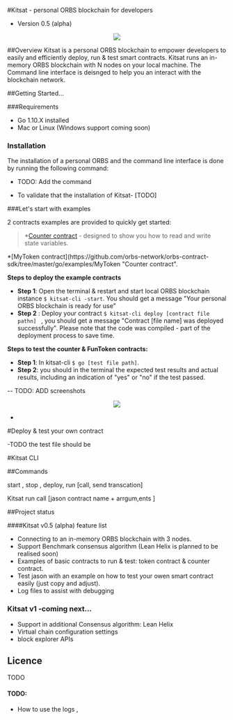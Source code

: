#Kitsat - personal ORBS blockchain for developers

- Version  0.5 (alpha)

<p align="center">
  <img src="tbd?raw=true")
</p>

##Overview
Kitsat is a personal ORBS blockchain to empower developers to easily and efficiently deploy, run & test smart contracts.<enter>
Kitsat runs an in-memory ORBS blockchain with N nodes on your local machine. 
The Command line interface is deisnged to help you an interact with the blockchain network. 


##Getting Started... 

###Requirements
- Go 1.10.X installed 
- Mac or Linux (Windows support coming soon)

### Installation  
The installation of a personal ORBS and the command line interface is done by running the following command: 
- TODO: Add the command 

* To validate that the installation of Kitsat- [TODO]

###Let's start with examples 

2 contracts examples are provided to quickly get started:
>   *[Counter contract](https://github.com/orbs-network/orbs-contract-sdk/tree/master/go/examples/counter "Counter Contract") - 
designed to show you how to read and write state variables.
<ENTER>
*[MyToken contract](https://github.com/orbs-network/orbs-contract-sdk/tree/master/go/examples/MyToken "Counter contract".

**Steps to deploy the example contracts**  
* **Step 1**: Open the terminal & restart and start local ORBS blockchain instance <enter>
  `$ kitsat-cli -start`. You should get a message "Your personal ORBS blockchain is ready for use"
* **Step 2** : Deploy your contract `$ kitsat-cli deploy [contract file pathn] ` , you should get a message "Contract [file name] was deployed successfully".<enter>
          Please note that the code was compiled - part of the deployment process to save time.

**Steps to test the counter & FunToken contracts:**
* **Step 1**: In kitsat-cli `$ go [test file path]`. 
* **Step 2**: you should in the terminal the expected test results and actual results, including an indication of "yes" or "no" if the test passed. 

-- TODO: ADD screenshots            
<p align="center">
  <img src="tbd?raw=true")
</p>

*

#Deploy & test your own contract  

-TODO the test file should be 

#Kitsat CLI

##Commands

start , stop , deploy, run [call, send transcation]

Kitsat run call [jason contract name + arrgum,ents ]


##Project status

####Kitsat v0.5 (alpha) feature list
- Connecting to an in-memory ORBS blockchain with 3 nodes.
- Support Benchmark consensus algorithm (Lean Helix is planned to be realised soon)
- Examples of basic contracts to run & test: token contract & counter contract. 
- Test jason with an example on how to test your owen smart contract easily (just copy and adjust). 
- Log files to assist with debugging



### Kitsat v1 -coming next...
- Support in additional Consensus algorithm: Lean Helix  
- Virtual chain configuration settings
- block explorer APIs


## Licence  
TODO

#### TODO:
- How to use the logs , 
